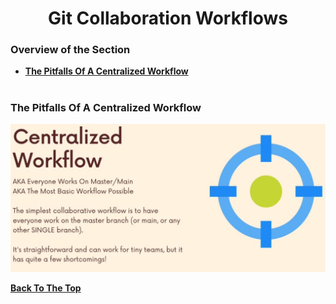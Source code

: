<h1 align="center">Git Collaboration Workflows</h1>

### Overview of the Section
* **[The Pitfalls Of A Centralized Workflow](#c-workflow)**

#
### <a name="c-workflow">The Pitfalls Of A Centralized Workflow</a>

![Pitfalls](https://github.com/tsokac2/-_-_Git_and_GitHub_CheatSheet/blob/main/src/65.JPG)

**[Back To The Top](#Overview-of-the-Section)**
#